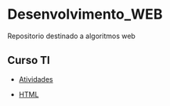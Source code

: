 # Desenvolvimento_WEB
Repositorio destinado a algoritmos web

## Curso TI

  - [Atividades](https://github.com/Igor0155/Desenvolvimento-WEB/tree/main/Curso_TI/Atividades)

  - [HTML](https://github.com/Igor0155/Desenvolvimento-WEB/tree/main/Curso_TI/HTML)


